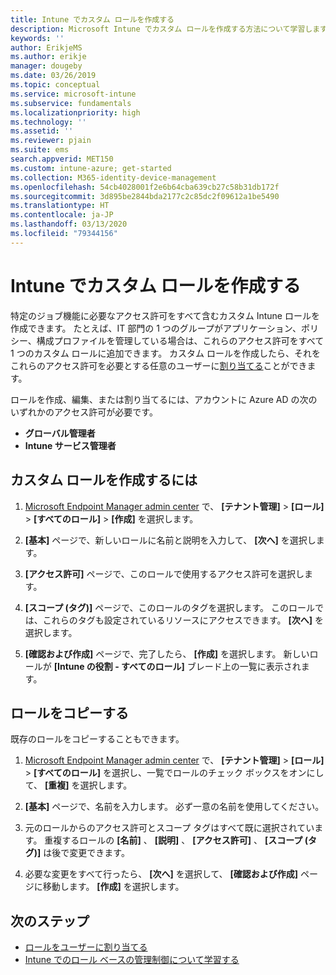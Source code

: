 ```yaml
---
title: Intune でカスタム ロールを作成する
description: Microsoft Intune でカスタム ロールを作成する方法について学習します。
keywords: ''
author: ErikjeMS
ms.author: erikje
manager: dougeby
ms.date: 03/26/2019
ms.topic: conceptual
ms.service: microsoft-intune
ms.subservice: fundamentals
ms.localizationpriority: high
ms.technology: ''
ms.assetid: ''
ms.reviewer: pjain
ms.suite: ems
search.appverid: MET150
ms.custom: intune-azure; get-started
ms.collection: M365-identity-device-management
ms.openlocfilehash: 54cb4028001f2e6b64cba639cb27c58b31db172f
ms.sourcegitcommit: 3d895be2844bda2177c2c85dc2f09612a1be5490
ms.translationtype: HT
ms.contentlocale: ja-JP
ms.lasthandoff: 03/13/2020
ms.locfileid: "79344156"
---
```

# <a name="create-a-custom-role-in-intune"></a>Intune でカスタム ロールを作成する

特定のジョブ機能に必要なアクセス許可をすべて含むカスタム Intune ロールを作成できます。 たとえば、IT 部門の 1 つのグループがアプリケーション、ポリシー、構成プロファイルを管理している場合は、これらのアクセス許可をすべて 1 つのカスタム ロールに追加できます。 カスタム ロールを作成したら、それをこれらのアクセス許可を必要とする任意のユーザーに[割り当てる](assign-role.md)ことができます。

ロールを作成、編集、または割り当てるには、アカウントに Azure AD の次のいずれかのアクセス許可が必要です。
- **グローバル管理者**
- **Intune サービス管理者**

## <a name="to-create-a-custom-role"></a>カスタム ロールを作成するには

1. [Microsoft Endpoint Manager admin center](https://go.microsoft.com/fwlink/?linkid=2109431) で、 **[テナント管理]**  >  **[ロール]**  >  **[すべてのロール]**  >  **[作成]** を選択します。

2. **[基本]** ページで、新しいロールに名前と説明を入力して、 **[次へ]** を選択します。

3. **[アクセス許可]** ページで、このロールで使用するアクセス許可を選択します。

4. **[スコープ (タグ)]** ページで、このロールのタグを選択します。 このロールでは、これらのタグも設定されているリソースにアクセスできます。 **[次へ]** を選択します。

5. **[確認および作成]** ページで、完了したら、 **[作成]** を選択します。 新しいロールが **[Intune の役割 - すべてのロール]** ブレード上の一覧に表示されます。

## <a name="copy-a-role"></a>ロールをコピーする

既存のロールをコピーすることもできます。

1. [Microsoft Endpoint Manager admin center](https://go.microsoft.com/fwlink/?linkid=2109431) で、 **[テナント管理]**  >  **[ロール]**  >  **[すべてのロール]** を選択し、一覧でロールのチェック ボックスをオンにして、 **[重複]** を選択します。

2. **[基本]** ページで、名前を入力します。 必ず一意の名前を使用してください。

3. 元のロールからのアクセス許可とスコープ タグはすべて既に選択されています。 重複するロールの **[名前]** 、 **[説明]** 、 **[アクセス許可]** 、 **[スコープ (タグ)]** は後で変更できます。

4. 必要な変更をすべて行ったら、 **[次へ]** を選択して、 **[確認および作成]** ページに移動します。 **[作成]** を選択します。 

## <a name="next-steps"></a>次のステップ
- [ロールをユーザーに割り当てる](assign-role.md)
- [Intune でのロール ベースの管理制御について学習する](role-based-access-control.md)


